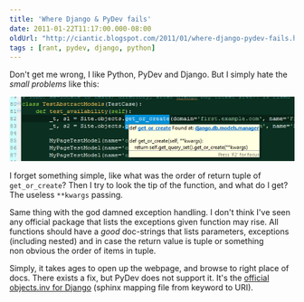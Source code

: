 ```yaml
---
title: 'Where Django & PyDev fails'
date: 2011-01-22T11:17:00.000-08:00
oldUrl: "http://ciantic.blogspot.com/2011/01/where-django-pydev-fails.html"
tags : [rant, pydev, django, python]
---
```


Don't get me wrong, I like Python, PyDev and Django. But I simply hate the _small problems_ like this:  
  

![](./where-django-pydev-fails-01.png)

  
I forget something simple, like what was the order of return tuple of `get_or_create`? Then I try to look the tip of the function, and what do I get? The useless `**kwargs` passing.  
  
Same thing with the god damned exception handling. I don't think I've seen any official package that lists the exceptions given function may rise. All functions should have a _good_ doc-strings that lists parameters, exceptions (including nested) and in case the return value is tuple or something non obvious the order of items in tuple.  
  
Simply, it takes ages to open up the webpage, and browse to right place of docs. There exists a fix, but PyDev does not support it. It's the [official objects.inv for Django](http://docs.djangoproject.com/en/dev/_objects/) (sphinx mapping file from keyword to URI).